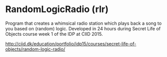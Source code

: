 # RandomLogicRadio (rlr)
Program that creates a whimsical radio station which plays back a song to you based on (random) logic. Developed in 24 hours during Secret Life of Objects course week 1 of the IDP at CIID 2015.

http://ciid.dk/education/portfolio/idp15/courses/secret-life-of-objects/random-logic-radio/
